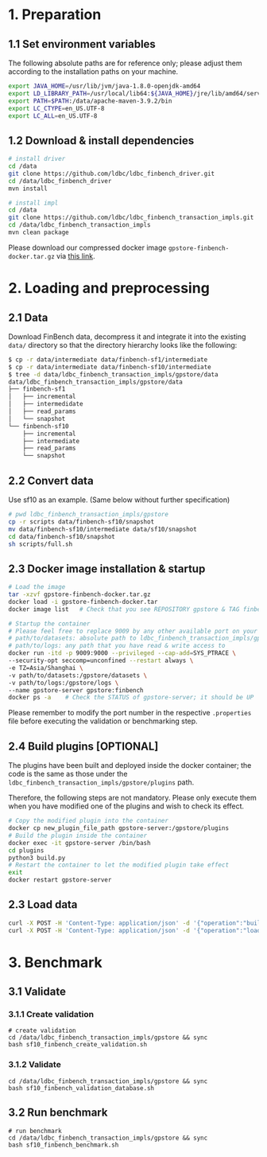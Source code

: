 # 1. Preparation

## 1.1 Set environment variables

The following absolute paths are for reference only; please adjust them according to the installation paths on your machine.

```Bash
export JAVA_HOME=/usr/lib/jvm/java-1.8.0-openjdk-amd64
export LD_LIBRARY_PATH=/usr/local/lib64:${JAVA_HOME}/jre/lib/amd64/server
export PATH=$PATH:/data/apache-maven-3.9.2/bin
export LC_CTYPE=en_US.UTF-8
export LC_ALL=en_US.UTF-8
```

## 1.2 Download & install dependencies

```bash
# install driver
cd /data
git clone https://github.com/ldbc/ldbc_finbench_driver.git
cd /data/ldbc_finbench_driver
mvn install

# install impl
cd /data
git clone https://github.com/ldbc/ldbc_finbench_transaction_impls.git
cd /data/ldbc_finbench_transaction_impls
mvn clean package
```

Please download our compressed docker image `gpstore-finbench-docker.tar.gz` via [this link](https://disk.pku.edu.cn/link/AA387A00AC18BB464FA58F26F3C37E5CE0).

# 2. Loading and preprocessing

## 2.1 Data

Download FinBench data, decompress it and integrate it into the existing `data/` directory so that the directory hierarchy looks like the following:

```bash
$ cp -r data/intermediate data/finbench-sf1/intermediate
$ cp -r data/intermediate data/finbench-sf10/intermediate
$ tree -d data/ldbc_finbench_transaction_impls/gpstore/data
data/ldbc_finbench_transaction_impls/gpstore/data
├── finbench-sf1
│   ├── incremental
│   ├── intermedidate
│   ├── read_params
│   └── snapshot
└── finbench-sf10
    ├── incremental
    ├── intermediate
    ├── read_params
    └── snapshot
```

## 2.2 Convert data

Use sf10 as an example. (Same below without further specification)

```bash
# pwd ldbc_finbench_transaction_impls/gpstore
cp -r scripts data/finbench-sf10/snapshot
mv data/finbench-sf10/intermediate data/sf10/snapshot
cd data/finbench-sf10/snapshot
sh scripts/full.sh
```

## 2.3 Docker image installation & startup

```bash
# Load the image
tar -xzvf gpstore-finbench-docker.tar.gz
docker load -i gpstore-finbench-docker.tar
docker image list	# Check that you see REPOSITORY gpstore & TAG finbench

# Startup the container
# Please feel free to replace 9009 by any other available port on your machine; change driver's configuration accordingly (We assume the port is 9090 in the following instructions)
# path/to/datasets: absolute path to ldbc_finbench_transaction_impls/gpstore/data/
# path/to/logs: any path that you have read & write access to
docker run -itd -p 9009:9000 --privileged --cap-add=SYS_PTRACE \
--security-opt seccomp=unconfined --restart always \
-e TZ=Asia/Shanghai \
-v path/to/datasets:/gpstore/datasets \
-v path/to/logs:/gpstore/logs \
--name gpstore-server gpstore:finbench
docker ps -a	# Check the STATUS of gpstore-server; it should be UP
```

Please remember to modify the port number in the respective `.properties` file before executing the validation or benchmarking step.

## 2.4 Build plugins [OPTIONAL]

The plugins have been built and deployed inside the docker container; the code is the same as those under the `ldbc_finbench_transaction_impls/gpstore/plugins` path.

Therefore, the following steps are not mandatory. Please only execute them when you have modified one of the plugins and wish to check its effect.

```bash
# Copy the modified plugin into the container
docker cp new_plugin_file_path gpstore-server:/gpstore/plugins
# Build the plugin inside the container
docker exec -it gpstore-server /bin/bash
cd plugins
python3 build.py
# Restart the container to let the modified plugin take effect
exit
docker restart gpstore-server
```

## 2.3 Load data

```bash
curl -X POST -H 'Content-Type: application/json' -d '{"operation":"build","username":"root","password":"123456","db_name":"finbench-sf10"}' http://127.0.0.1:9009/grpc/api
curl -X POST -H 'Content-Type: application/json' -d '{"operation":"load","username":"root","password":"123456","db_name":"finbench-sf10"}' http://127.0.0.1:9009/grpc/api
```

# 3. Benchmark

## 3.1 Validate

### 3.1.1 Create validation

```shell
# create validation
cd /data/ldbc_finbench_transaction_impls/gpstore && sync
bash sf10_finbench_create_validation.sh
```

### 3.1.2 Validate

```shell
cd /data/ldbc_finbench_transaction_impls/gpstore && sync
bash sf10_finbench_validation_database.sh
```

## 3.2 Run benchmark

```shell
# run benchmark
cd /data/ldbc_finbench_transaction_impls/gpstore && sync
bash sf10_finbench_benchmark.sh
```
